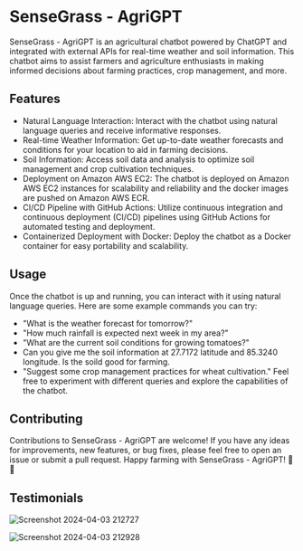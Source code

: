 # SenseGrass - AgriGPT
SenseGrass - AgriGPT is an agricultural chatbot powered by ChatGPT and integrated with external APIs for real-time weather and soil information. This chatbot aims to assist farmers and agriculture enthusiasts in making informed decisions about farming practices, crop management, and more.

## Features
- Natural Language Interaction: Interact with the chatbot using natural language queries and receive informative responses.
- Real-time Weather Information: Get up-to-date weather forecasts and conditions for your location to aid in farming decisions.
- Soil Information: Access soil data and analysis to optimize soil management and crop cultivation techniques.
- Deployment on Amazon AWS EC2: The chatbot is deployed on Amazon AWS EC2 instances for scalability and reliability and the docker images are pushed on Amazon AWS ECR.
- CI/CD Pipeline with GitHub Actions: Utilize continuous integration and continuous deployment (CI/CD) pipelines using GitHub Actions for automated testing and deployment.
- Containerized Deployment with Docker: Deploy the chatbot as a Docker container for easy portability and scalability.

## Usage
Once the chatbot is up and running, you can interact with it using natural language queries. Here are some example commands you can try:

- "What is the weather forecast for tomorrow?"
- "How much rainfall is expected next week in my area?"
- "What are the current soil conditions for growing tomatoes?"
- Can you give me the soil information at 27.7172 latitude and 85.3240 longitude. Is the soild good for farming.
- "Suggest some crop management practices for wheat cultivation."
Feel free to experiment with different queries and explore the capabilities of the chatbot.

## Contributing
Contributions to SenseGrass - AgriGPT are welcome! If you have any ideas for improvements, new features, or bug fixes, please feel free to open an issue or submit a pull request. Happy farming with SenseGrass - AgriGPT! 🌱🤖

## Testimonials

![Screenshot 2024-04-03 212727](https://github.com/mohd-adeeb011/SenseGrass-AgriGPT/assets/110835808/bd1258ee-1347-4ff9-a43f-cf8c457c0464)

![Screenshot 2024-04-03 212928](https://github.com/mohd-adeeb011/SenseGrass-AgriGPT/assets/110835808/44c675fa-cb40-4587-b70f-5d0ff7af2916)
